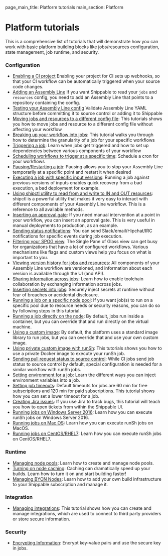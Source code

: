 page_main_title: Platform tutorials
main_section: Platform

# Platform tutorials

This is a comprehensive list of tutorials that will demonstrate how you can work with basic platform building blocks like jobs/resources configuration, state management, job runtime, and security.

### Configuration

- [Enabling a CI project](/ci/enable-project)
Enabling your project for CI sets up webhooks, so that your CI workflow can be automatically triggered when your source code changes.
- [Adding an Assembly Line](/platform/tutorial/workflow/add-assembly-line)
If you want Shippable to read your `jobs` and `resources` config, you need to add an Assembly Line  that points to a repository containing the config.
- [Testing your Assembly Line config](/platform/tutorial/workflow/test-assembly-line-config)
Validate Assembly Line YAML structure before committing it to source control or adding it to Shippable
- [Moving jobs and resources to a different config file](/platform/tutorial/workflow/migrate-jobs-resources): This tutorials shows you how to move jobs and resource to a different config file without affecting your workflow
- [Breaking up your workflow into jobs](/platform/tutorial/workflow/break-workflow-into-jobs): This tutorial walks you through how to determine the granularity of a job for your specific workflows
- [Triggering a job](/platform/workflow/job/overview/#when-does-a-job-execute): Learn when jobs get triggered and how to set up dependencies between various components of your workflow
- [Scheduling workflows to trigger at a specific time](/platform/tutorial/workflow/scheduled-triggers): Schedule a cron for your workflows
- [Pausing/Restarting a job](/platform/tutorial/workflow/crud-job/#pausing-jobs): Pausing allows you to stop your Assembly Line temporarily at a specific point and restart it when desired
- [Executing a job with specific input versions](/platform/tutorial/workflow/pin-versions): Running a job against previous versions of inputs enables quick recovery from a bad execution, a bad deployment for example.
- [Using shipctl utility to read from and write to IN and OUT resources](/platform/tutorial/workflow/using-shipctl): shipctl is a powerful utility that makes it very easy to interact with different compoments of your Assembly Line workflow. This is a reference to all available methods.
- [Inserting an approval gate](/platform/tutorial/workflow/insert-approval-gate): If you need manual intervention at a point in your workflow, you can insert an approval gate. This is very useful in manual deployments to production, as an example.
- [Sending status notifications](/platform/tutorial/workflow/send-job-status-notifications): You can send Slack/email/Hipchat/IRC notifications for specific events during job execution.
- [Filtering your SPOG view](/platform/tutorial/workflow/filter-spog-view): The Single Pane of Glass view can get busy for organizations that have a lot of configured workflows. Various mechanisms like flags and custom views help you focus on what is important to you.
- [Viewing version history for jobs and resources](/platform/tutorial/workflow/view-version-history): All components of your Assembly Line workflow are versioned, and information about each version is available through the UI (and API).
- [Sharing information across jobs](/platform/tutorial/workflow/share-info-across-jobs): Learn how to enable toolchain collaboration by exchanging information across jobs.
- [Inserting secrets into jobs](/platform/tutorial/workflow/insert-secrets-in-job): Securely inject secrets at runtime without fear of breaches or accidental disclosure.
- [Running a job on a specific node pool](/platform/tutorial/workflow/run-job-on-specific-node-pool): If you want job(s) to run on a specific pool due to resource needs or security reasons, you can do so by following steps in this tutorial.
- [Running a job directly on the node](/platform/tutorial/workflow/run-job-on-node): By default, jobs run inside a container, but you can override that and run directly on the virtual machine.
- [Using a custom image](/platform/tutorial/workflow/use-custom-image): By default, the platform uses a standard image library to run jobs, but you can override that and use your own custom image.
- [Using private custom image with runSh](/platform/tutorial/workflow/use-private-custom-image-runsh): This tutorials shows you how to use a private Docker image to execute your runSh job.
- [Sending pull request status to source control](/platform/tutorial/workflow/sending-status-to-scm): While CI jobs send job status to source control by default, special configuration is needed for a similar workflow with runSh jobs.
- [Setting environment for a job](/platform/tutorial/workflow/set-env-vars-in-job): Learn the different ways you can inject environment variables into a job.
- [Setting job timeouts](/platform/tutorial/workflow/set-job-timeout): Default timeouts for jobs are 60 min for free subscriptions and 120 min for paid subscriptions. This tutorial shows how you can set a lower timeout for a job.
- [Creating Jira issues](/platform/tutorial/workflow/create-jira-issues): If you use Jira to track bugs, this tutorial will teach you how to open tickets from within the Shippable UI.
- [Running jobs on Windows Server 2016](/platform/tutorial/workflow/jobs-windows): Learn how you can execute runSh jobs on Windows Server 2016.
- [Running jobs on Mac OS](/platform/tutorial/workflow/jobs-macos): Learn how you can execute runSh jobs on MacOS.
- [Running jobs on CentOS/RHEL7](/platform/tutorial/workflow/jobs-centos): Learn how you can execute runSh jobs on CentOS/RHEL7.

### Runtime

- [Managing node pools](/platform/tutorial/runtime/manage-node-pools): Learn how to create and manage node pools.
- [Turning on node caching](/platform/tutorial/runtime/turn-on-node-caching): Caching can dramatically speed up your builds. Learn how to turn it on and start building faster!
- [Managing BYON Nodes](/platform/tutorial/runtime/manage-byon-nodes): Learn how to add your own build infrastructure to your Shippable subscription and manage it.

### Integration

- [Managing integrations](/platform/tutorial/integration/howto-crud-integration/): This tutorial shows how you can create and manage integrations, which are used to connect to third party providers or store secure information.

### Security

- [Encrypting Information](/platform/tutorial/security/encrypt-vars): Encrypt key-value pairs and use the secure key in jobs.
